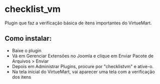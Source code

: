 # checklist_vm
Plugin que faz a verificação básica de itens importantes do VirtueMart.

## Como instalar:
* Baixe o plugin
* Vá em Gerenciar Extensões no Joomla e clique em Enviar Pacote de Arquivos > Enviar
* Depois em Administrar Plugins, procure por "checklistvm" e ative-o.
* Na tela inicial do VirtueMart, vai aparecer uma tela com a verificação dos itens
